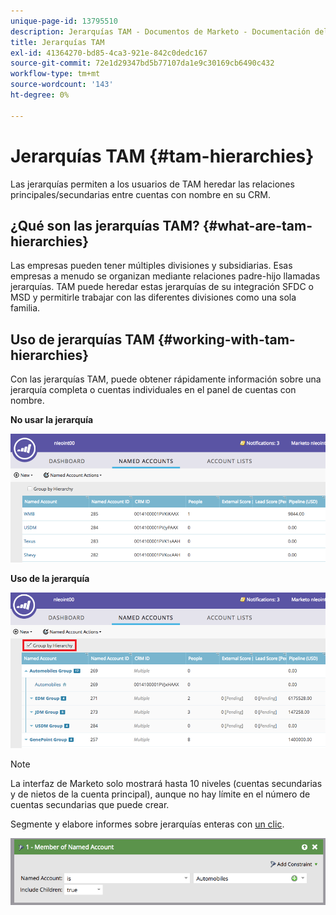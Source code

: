 ```yaml
---
unique-page-id: 13795510
description: Jerarquías TAM - Documentos de Marketo - Documentación del producto
title: Jerarquías TAM
exl-id: 41364270-bd85-4ca3-921e-842c0dedc167
source-git-commit: 72e1d29347bd5b77107da1e9c30169cb6490c432
workflow-type: tm+mt
source-wordcount: '143'
ht-degree: 0%

---
```


# Jerarquías TAM {#tam-hierarchies}

Las jerarquías permiten a los usuarios de TAM heredar las relaciones principales/secundarias entre cuentas con nombre en su CRM.

## ¿Qué son las jerarquías TAM? {#what-are-tam-hierarchies}

Las empresas pueden tener múltiples divisiones y subsidiarias. Esas empresas a menudo se organizan mediante relaciones padre-hijo llamadas jerarquías. TAM puede heredar estas jerarquías de su integración SFDC o MSD y permitirle trabajar con las diferentes divisiones como una sola familia.

## Uso de jerarquías TAM {#working-with-tam-hierarchies}

Con las jerarquías TAM, puede obtener rápidamente información sobre una jerarquía completa o cuentas individuales en el panel de cuentas con nombre.

**No usar la jerarquía**

![](assets/before.png)

**Uso de la jerarquía**

![](assets/after.png)

>[!NOTE]
>
>La interfaz de Marketo solo mostrará hasta 10 niveles (cuentas secundarias y de nietos de la cuenta principal), aunque no hay límite en el número de cuentas secundarias que puede crear.

Segmente y elabore informes sobre jerarquías enteras con [un clic](/help/marketo/product-docs/target-account-management/engage/account-filters.md#member-of-named-account).

![](assets/member.png)
